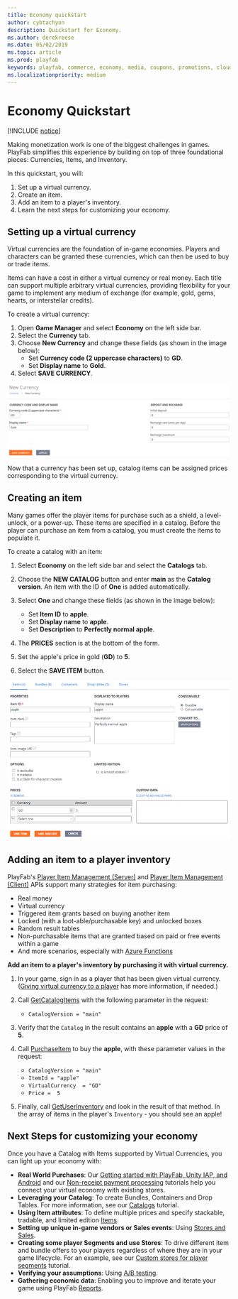```yaml
---
title: Economy quickstart
author: cybtachyon
description: Quickstart for Economy.
ms.author: derekreese
ms.date: 05/02/2019
ms.topic: article
ms.prod: playfab
keywords: playfab, commerce, economy, media, coupons, promotions, cloudscript
ms.localizationpriority: medium
---
```


# Economy Quickstart

[!INCLUDE [notice](../../includes/_economy-deprecation.md)]

Making monetization work is one of the biggest challenges in games. PlayFab simplifies this experience by building on top of three foundational pieces: Currencies, Items, and Inventory.

In this quickstart, you will:

1. Set up a virtual currency.
1. Create an item.
1. Add an item to a player's inventory.
1. Learn the next steps for customizing your economy.

## Setting up a virtual currency

Virtual currencies are the foundation of in-game economies. Players and characters can be granted these currencies, which can then be used to buy or trade items.

Items can have a cost in either a virtual currency or real money. Each title can support multiple arbitrary virtual currencies, providing flexibility for your game to implement any medium of exchange (for example, gold, gems, hearts, or interstellar credits).

To create a virtual currency:

1. Open **Game Manager** and select **Economy** on the left side bar.
1. Select the **Currency** tab.
1. Choose **New Currency** and change these fields (as shown in the image below):
   * Set **Currency code (2 uppercase characters)** to **GD**.
   * Set **Display name** to **Gold**.
1. Select **SAVE CURRENCY**.

![Create Item](media/tutorials/game-manager-economy-currency-new-currency.png)

Now that a currency has been set up, catalog items can be assigned prices corresponding to the virtual currency.

## Creating an item

Many games offer the player items for purchase such as a shield, a level-unlock, or a power-up. These items are specified in a catalog. Before the player can purchase an item from a catalog, you must create the items to populate it.

To create a catalog with an item:

1. Select **Economy** on the left side bar and select the **Catalogs** tab.
1. Choose the **NEW CATALOG** button and enter **main** as the **Catalog version**. An item with the ID of **One** is added automatically.
1. Select **One** and change these fields (as shown in the image below):

   * Set **Item ID** to **apple**.
   * Set **Display name** to **apple**.
   * Set **Description** to **Perfectly normal apple**.

1. The **PRICES** section is at the bottom of the form.
1. Set the apple's price in gold (**GD**) to **5**.
1. Select the **SAVE ITEM** button.

![Edit or Save Currency](media/tutorials/create-item.png)

## Adding an item to a player inventory

PlayFab's [Player Item Management (Server)](xref:titleid.playfabapi.com.server.playeritemmanagement) and [Player Item Management (Client)](xref:titleid.playfabapi.com.client.playeritemmanagement) APIs support many strategies for item purchasing:

* Real money
* Virtual currency
* Triggered item grants based on buying another item
* Locked (with a loot-able/purchasable key) and unlocked boxes
* Random result tables
* Non-purchasable items that are granted based on paid or free events within a game
* And more scenarios, especially with [Azure Functions](../automation/cloudscript-af/index.md)

**Add an item to a player's inventory by purchasing it with virtual currency.**

1. In your game, sign in as a player that has been given virtual currency. ([Giving virtual currency to a player](items/quickstart.md#giving-virtual-currency-to-a-player) has more information, if needed.)
1. Call [GetCatalogItems](xref:titleid.playfabapi.com.client.title-widedatamanagement.getcatalogitems) with the following parameter in the request:
   * `CatalogVersion = "main"`
1. Verify that the `Catalog` in the result contains an **apple** with a **GD** price of **5**.
1. Call [PurchaseItem](xref:titleid.playfabapi.com.client.playeritemmanagement.purchaseitem) to buy the **apple**, with these parameter values in the request:

   * `CatalogVersion = "main"`
   * `ItemId = "apple"`
   * `VirtualCurrency  = "GD"`
   * `Price =  5`

1. Finally, call [GetUserInventory](xref:titleid.playfabapi.com.client.playeritemmanagement.getuserinventory) and look in the result of that method. In the array of items in the player's `Inventory` - you should see an apple!

## Next Steps for customizing your economy

Once you have a Catalog with Items supported by Virtual Currencies, you can light up your economy with:

* **Real World Purchases**: Our [Getting started with PlayFab, Unity IAP, and Android](tutorials/getting-started-with-unity-iap-android.md) and our [Non-receipt payment processing](tutorials/non-receipt-payment-processing.md) tutorials help you connect your virtual economy with existing stores.
* **Leveraging your Catalog**: To create Bundles, Containers and Drop Tables. For more information, see our [Catalogs](items/catalogs.md) tutorial.
* **Using Item attributes**: To define multiple prices and specify stackable, tradable, and limited edition [Items](items/index.md).
* **Setting up unique in-game vendors or Sales events**: Using [Stores and Sales](tutorials/stores-and-sales.md).
* **Creating some player Segments and use Stores**: To drive different item and bundle offers to your players regardless of where they are in your game lifecycle. For an example, see our [Custom stores for player segments](tutorials/custom-stores-for-player-segments.md) tutorial.
* **Verifying your assumptions**: Using [A/B testing](../analytics/ab-testing/index.md).
* **Gathering economic data**: Enabling you to improve and iterate your game using PlayFab [Reports](../analytics/reports/index.md).
